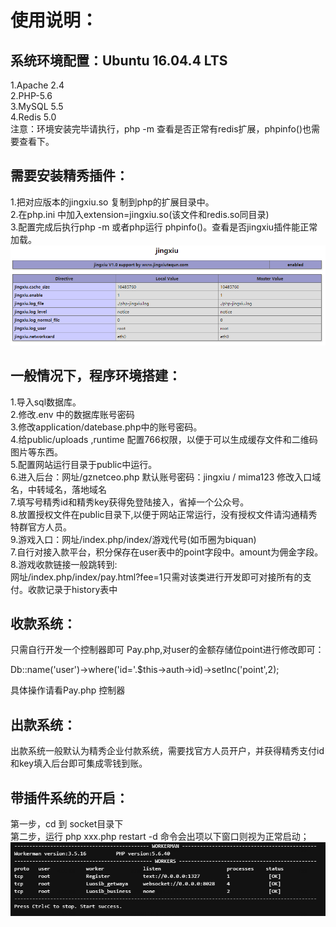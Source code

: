 使用说明：<br/>
=========
系统环境配置：Ubuntu 16.04.4 LTS<br/>
----------
1.Apache 2.4<br/>
2.PHP-5.6<br/>
3.MySQL 5.5<br/>
4.Redis 5.0<br/>
注意：环境安装完毕请执行，php -m 查看是否正常有redis扩展，phpinfo()也需要查看下。<br/>

需要安装精秀插件：<br/>
----------
1.把对应版本的jingxiu.so 复制到php的扩展目录中。<br/>
2.在php.ini 中加入extension=jingxiu.so(该文件和redis.so同目录)<br/>
3.配置完成后执行php -m 或者php运行 phpinfo()。查看是否jingxiu插件能正常加载。<br/>
<img src="img/jingxiu.png" /></p>

一般情况下，程序环境搭建：<br/>
----------
1.导入sql数据库。<br/>
2.修改.env 中的数据库账号密码<br/>
3.修改application/datebase.php中的账号密码。<br/>
4.给public/uploads ,runtime 配置766权限，以便于可以生成缓存文件和二维码图片等东西。<br/>
5.配置网站运行目录于public中运行。<br/>
6.进入后台：网址/gznetceo.php 默认账号密码：jingxiu / mima123 修改入口域名，中转域名，落地域名<br/>
7.填写号精秀id和精秀key获得免登陆接入，省掉一个公众号。<br/>
8.放置授权文件在public目录下,以便于网站正常运行，没有授权文件请沟通精秀特群官方人员。<br/>
9.游戏入口：网址/index.php/index/游戏代号(如币圈为biquan)<br/>
7.自行对接入款平台，积分保存在user表中的point字段中。amount为佣金字段。<br/>
8.游戏收款链接一般跳转到:<br/>
网址/index.php/index/pay.html?fee=1只需对该类进行开发即可对接所有的支付。收款记录于history表中<br/>


收款系统：<br/>
----------
只需自行开发一个控制器即可 Pay.php,对user的金额存储位point进行修改即可：<br/>

Db::name('user')->where('id='.$this->auth->id)->setInc('point',2);<br/>

具体操作请看Pay.php 控制器<br/>

出款系统：<br/>
----------
出款系统一般默认为精秀企业付款系统，需要找官方人员开户，并获得精秀支付id和key填入后台即可集成零钱到账。<br/>

带插件系统的开启：
---------------
第一步，cd 到 socket目录下<br/>
第二步，运行 php xxx.php restart -d 命令会出项以下窗口则视为正常启动；<br/>
<img src="img/ws.png" /></p>
